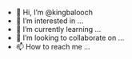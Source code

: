 - 👋 Hi, I’m @kingbalooch
- 👀 I’m interested in ...
- 🌱 I’m currently learning ...
- 💞️ I’m looking to collaborate on ...
- 📫 How to reach me ...

<!---
kingbalooch/kingbalooch is a ✨ special ✨ repository because its `README.md` (this file) appears on your GitHub profile.
You can click the Preview link to take a look at your changes.
--->
